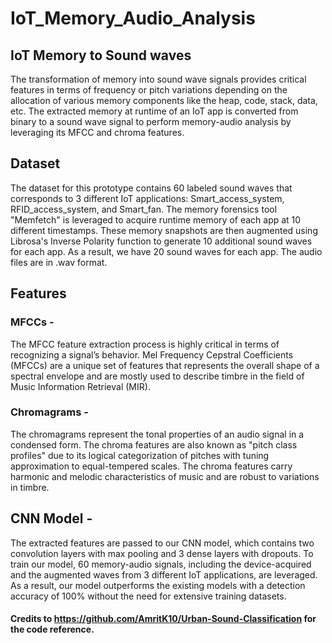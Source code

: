 # IoT_Memory_Audio_Analysis

## IoT Memory to Sound waves

The transformation of memory into sound wave signals provides critical features in terms of frequency or pitch variations depending on the allocation of various memory components like the heap, code, stack, data, etc. The extracted memory at runtime of an IoT app is converted from binary to a sound wave signal to perform memory-audio analysis by leveraging its MFCC and chroma features.

## Dataset

The dataset for this prototype contains 60 labeled sound waves that corresponds to 3 different IoT applications: Smart_access_system, RFID_access_system, and Smart_fan.
The memory forensics tool "Memfetch" is leveraged to acquire runtime memory of each app at 10 different timestamps. These memory snapshots are then augmented using Librosa's Inverse Polarity function to generate 10 additional sound waves for each app. As a result, we have 20 sound waves for each app. The audio files are in .wav format.

## Features

### MFCCs -

The MFCC feature extraction process is highly critical in terms of recognizing a signal’s behavior. Mel Frequency Cepstral Coefficients (MFCCs) are a unique set of
features that represents the overall shape of a spectral envelope and are mostly used to describe timbre in the field
of Music Information Retrieval (MIR).


### Chromagrams - 

The chromagrams represent the tonal properties of an audio signal in a condensed form. The chroma features are also known as "pitch class profiles" due to its logical categorization of pitches with tuning approximation to equal-tempered scales. The chroma features carry harmonic and melodic characteristics of music and are robust to variations in timbre.

## CNN Model - 

The extracted features are passed to our CNN model, which contains two convolution layers with max pooling and 3 dense layers with dropouts. To train our model, 60 memory-audio signals, including the device-acquired and the augmented waves from 3 different IoT applications, are leveraged. As a result, our model outperforms the existing models with a detection accuracy of 100% without the need for extensive training datasets.


#### Credits to https://github.com/AmritK10/Urban-Sound-Classification for the code reference.
